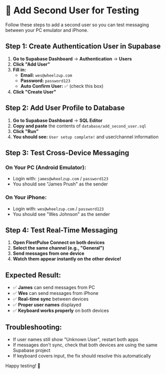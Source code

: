 # 🧪 Add Second User for Testing

Follow these steps to add a second user so you can test messaging between your PC emulator and iPhone.

## **Step 1: Create Authentication User in Supabase**

1. **Go to Supabase Dashboard** → **Authentication** → **Users**
2. **Click "Add User"**
3. **Fill in:**
   - **Email:** `wes@wheelzup.com`
   - **Password:** `password123`
   - **Auto Confirm User:** ✅ (check this box)
4. **Click "Create User"**

## **Step 2: Add User Profile to Database**

1. **Go to Supabase Dashboard** → **SQL Editor**
2. **Copy and paste** the contents of `database/add_second_user.sql`
3. **Click "Run"**
4. **You should see:** `User setup complete!` and user/channel information

## **Step 3: Test Cross-Device Messaging**

### **On Your PC (Android Emulator):**
- Login with: `james@wheelzup.com` / `password123`
- You should see "James Prush" as the sender

### **On Your iPhone:**
- Login with: `wes@wheelzup.com` / `password123`  
- You should see "Wes Johnson" as the sender

## **Step 4: Test Real-Time Messaging**

1. **Open FleetPulse Connect on both devices**
2. **Select the same channel (e.g., "General")**
3. **Send messages from one device**
4. **Watch them appear instantly on the other device!**

## **Expected Result:**
- ✅ **James** can send messages from PC
- ✅ **Wes** can send messages from iPhone
- ✅ **Real-time sync** between devices
- ✅ **Proper user names** displayed
- ✅ **Keyboard works properly** on both devices

## **Troubleshooting:**
- If user names still show "Unknown User", restart both apps
- If messages don't sync, check that both devices are using the same Supabase project
- If keyboard covers input, the fix should resolve this automatically

Happy testing! 🚀
